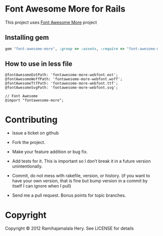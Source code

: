 # Font Awesome More for Rails

This project uses [Font Awesome More](http://gregoryloucas.github.com/Font-Awesome-More) project


## Installing gem

```ruby
gem "font-awesome-more", :group => :assets, :require => "font-awesome-more"
```

## How to use in less file

```less
@fontAwesomeEotPath: 'fontawesome-more-webfont.eot';
@fontAwesomeWoffPath: 'fontawesome-more-webfont.woff';
@fontAwesomeTtfPath: 'fontawesome-more-webfont.ttf';
@fontAwesomeSvgPath: 'fontawesome-more-webfont.svg';

// Font Awesome
@import "fontawesome-more";
```

# Contributing

* Issue a ticket on github

* Fork the project.

* Make your feature addition or bug fix.

* Add tests for it. This is important so I don’t break it in a future version unintentionally.

* Commit, do not mess with rakefile, version, or history. (if you want to have your own version, that is fine but bump version in a commit by itself I can ignore when I pull)

* Send me a pull request. Bonus points for topic branches.

# Copyright

Copyright &copy; 2012 Ramihajamalala Hery. See LICENSE for details
